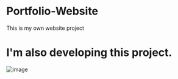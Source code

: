 # Portfolio-Website
 This is my own website project

 # I'm also developing this project.


![image](https://github.com/CelepiYakup/Portfolio-Website/assets/135622873/08052718-8295-408f-a2ae-c8a9d11731ff)


